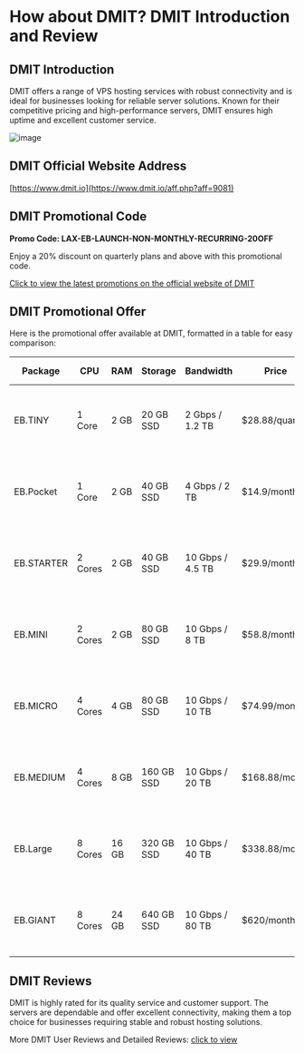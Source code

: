 # How about DMIT? DMIT Introduction and Review

## DMIT Introduction
DMIT offers a range of VPS hosting services with robust connectivity and is ideal for businesses looking for reliable server solutions. Known for their competitive pricing and high-performance servers, DMIT ensures high uptime and excellent customer service.

![image](https://github.com/lowauogawyu/DMIT/assets/169872512/55fe8af1-dbfa-40c6-b5ea-3bc2f0974721)

## DMIT Official Website Address
[https://www.dmit.io](https://www.dmit.io/aff.php?aff=9081)

## DMIT Promotional Code
**Promo Code: LAX-EB-LAUNCH-NON-MONTHLY-RECURRING-20OFF**  

Enjoy a 20% discount on quarterly plans and above with this promotional code.  

[Click to view the latest promotions on the official website of DMIT](https://www.dmit.io/aff.php?aff=9081)

## DMIT Promotional Offer
Here is the promotional offer available at DMIT, formatted in a table for easy comparison:

| Package     | CPU | RAM | Storage | Bandwidth        | Price         | Promo Code                           | Purchase Link                                           |
|-------------|-----|-----|---------|------------------|---------------|--------------------------------------|---------------------------------------------------------|
| EB.TINY     | 1 Core | 2 GB | 20 GB SSD | 2 Gbps / 1.2 TB | $28.88/quarter | LAX-EB-LAUNCH-NON-MONTHLY-RECURRING-20OFF | [Buy Now](https://www.dmit.io/aff.php?aff=9081&pid=189) |
| EB.Pocket   | 1 Core | 2 GB | 40 GB SSD | 4 Gbps / 2 TB   | $14.9/month   | LAX-EB-LAUNCH-NON-MONTHLY-RECURRING-20OFF | [Buy Now](https://www.dmit.io/aff.php?aff=9081&pid=190) |
| EB.STARTER  | 2 Cores| 2 GB | 40 GB SSD | 10 Gbps / 4.5 TB| $29.9/month   | LAX-EB-LAUNCH-NON-MONTHLY-RECURRING-20OFF | [Buy Now](https://www.dmit.io/aff.php?aff=9081&pid=191) |
| EB.MINI     | 2 Cores| 2 GB | 80 GB SSD | 10 Gbps / 8 TB  | $58.8/month   | LAX-EB-LAUNCH-NON-MONTHLY-RECURRING-20OFF | [Buy Now](https://www.dmit.io/aff.php?aff=9081&pid=192) |
| EB.MICRO    | 4 Cores| 4 GB | 80 GB SSD | 10 Gbps / 10 TB | $74.99/month  | LAX-EB-LAUNCH-NON-MONTHLY-RECURRING-20OFF | [Buy Now](https://www.dmit.io/aff.php?aff=9081&pid=193) |
| EB.MEDIUM   | 4 Cores| 8 GB | 160 GB SSD| 10 Gbps / 20 TB | $168.88/month | LAX-EB-LAUNCH-NON-MONTHLY-RECURRING-20OFF | [Buy Now](https://www.dmit.io/aff.php?aff=9081&pid=194) |
| EB.Large    | 8 Cores| 16 GB| 320 GB SSD| 10 Gbps / 40 TB | $338.88/month | LAX-EB-LAUNCH-NON-MONTHLY-RECURRING-20OFF | [Buy Now](https://www.dmit.io/aff.php?aff=9081&pid=195) |
| EB.GIANT    | 8 Cores| 24 GB| 640 GB SSD| 10 Gbps / 80 TB | $620/month    | LAX-EB-LAUNCH-NON-MONTHLY-RECURRING-20OFF | [Buy Now](https://www.dmit.io/aff.php?aff=9081&pid=196) |

## DMIT Reviews
DMIT is highly rated for its quality service and customer support. The servers are dependable and offer excellent connectivity, making them a top choice for businesses requiring stable and robust hosting solutions.

More DMIT User Reviews and Detailed Reviews: [click to view](https://www.dmit.io/aff.php?aff=9081)
